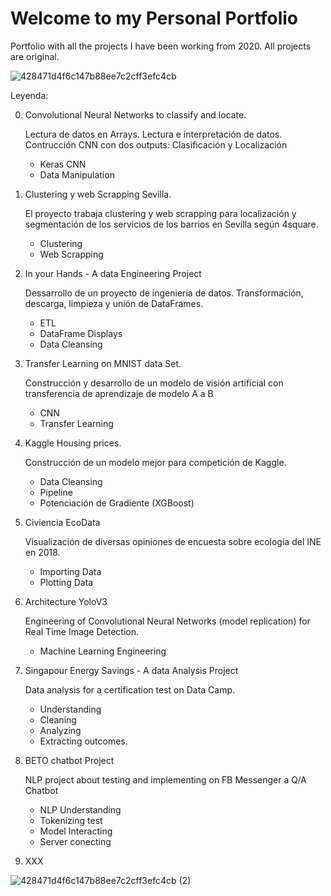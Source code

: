 
# Welcome to my Personal Portfolio
Portfolio with all the projects I have been working from 2020.
All projects are original.

![428471d4f6c147b88ee7c2cff3efc4cb](https://user-images.githubusercontent.com/76842771/119686522-b3e43e00-be46-11eb-8273-a43ca7ae5267.jpg)


Leyenda:

0. Convolutional Neural Networks to classify and locate.

   Lectura de datos en Arrays. Lectura e interpretación de datos. Contrucción CNN con dos outputs: Clasificación y Localización
   - Keras CNN
   - Data Manipulation

1. Clustering y web Scrapping Sevilla.

   El proyecto trabaja clustering y web scrapping para localización y segmentación de los servicios de los barrios en Sevilla según 4square.
   - Clustering
   - Web Scrapping 

2. In your Hands - A data Engineering Project
   
   Dessarrollo de un proyecto de ingenieria de datos. Transformación, descarga, limpieza y unión de DataFrames.
   - ETL
   - DataFrame Displays
   - Data Cleansing

3. Transfer Learning on MNIST data Set.

   Construcción y desarrollo de un modelo de visión artificial con transferencia de aprendizaje de modelo A a B
   - CNN
   - Transfer Learning
 
4. Kaggle Housing prices.
 
   Construcción de un modelo mejor para competición de Kaggle.
   - Data Cleansing
   - Pipeline
   - Potenciación de Gradiente (XGBoost)
 
5. Civiencia EcoData

   Visualización de diversas opiniones de encuesta sobre ecología del INE en 2018.
   - Importing Data
   - Plotting Data

6. Architecture YoloV3

   Engineering of Convolutional Neural Networks (model replication) for Real Time Image Detection.
   - Machine Learning Engineering
   
7. Singapour Energy Savings - A data Analysis Project

   Data analysis for a certification test on Data Camp. 
   - Understanding
   - Cleaning
   - Analyzing 
   - Extracting outcomes.

8. BETO chatbot Project

   NLP project about testing and implementing on FB Messenger a Q/A Chatbot
   - NLP Understanding
   - Tokenizing test
   - Model Interacting
   - Server conecting

9. XXX

![428471d4f6c147b88ee7c2cff3efc4cb (2)](https://user-images.githubusercontent.com/76842771/119687151-4258bf80-be47-11eb-85f3-080328e22ecf.jpg)

   






